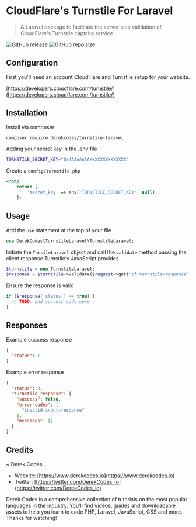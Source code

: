 # CloudFlare's Turnstile For Laravel

> A Laravel package to facilitate the server side validation of CloudFlare's Turnstile captcha service.

[![GitHub release](https://img.shields.io/github/release/derekcodes-io/turnstile-laravel)](https://GitHub.com/derekcodes-io/turnstile-laravel/releases/)
![GitHub repo size](https://img.shields.io/github/repo-size/derekcodes-io/turnstile-laravel)

## Configuration

First you'll need an account CloudFlare and Turnstile setup for your website. 

[https://developers.cloudflare.com/turnstile/](https://developers.cloudflare.com/turnstile/)

## Installation

Install via composer
```bash
composer require derekcodes/turnstile-laravel 
```

Adding your secret key in the .env file
```bash
TURNSTILE_SECRET_KEY="0x4AAAAAAAXXXXXXXXXXXXXX"
```

Create a `config/turnstile.php`
```php
<?php
    return [
        'secret_key' => env('TURNSTILE_SECRET_KEY', null),
    ];
```

## Usage

Add the `use` statement at the top of your file 
```php
use DerekCodes\TurnstileLaravel\TurnstileLaravel;
```

Initiate the `TursileLaravel` object and call the `validate` method passing the client response Turnstile's JavaScript provides
```php
$turnstile = new TurnstileLaravel;
$response = $turnstile->validate($request->get('cf-turnstile-response'));
```

Ensure the response is valid
```php
if ($response['status'] == true) {
  // TODO: add success code here
}
```

## Responses

Example success response
```json
{
  "status": 1
}
```

Example error response
```json
{
  "status": 0,
  "turnstile_response": {
    "success": false,
    "error-codes": [
      "invalid-input-response"
    ],
    "messages": []
  }
}
```

## Credits

~ Derek Codes
 - Website: [https://www.derekcodes.io](https://www.derekcodes.io)
 - Twitter: [https://twitter.com/DerekCodes_io](https://twitter.com/DerekCodes_io)

Derek Codes is a comprehensive collection of tutorials on the most popular languages in the industry. You’ll find videos, guides and downloadable assets to help you learn to code PHP, Laravel, JavaScript, CSS and more. Thanks for watching! 

